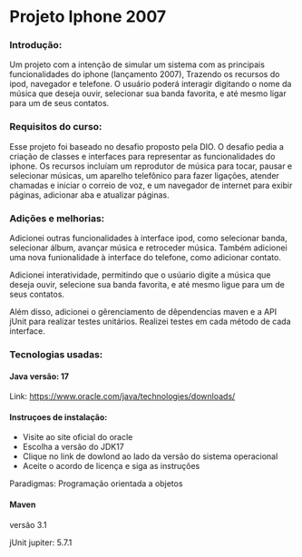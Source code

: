# Projeto Iphone 2007

### Introdução: 
Um projeto com a intenção de simular um sistema com as principais funcionalidades do iphone (lançamento 2007), Trazendo os recursos do ipod,
navegador e telefone. O usuário poderá interagir digitando o nome da música que deseja ouvir, selecionar sua banda favorita, e até mesmo ligar 
para um de seus contatos. 

### Requisitos do curso: 
Esse projeto foi baseado no desafio proposto pela DIO. O desafio pedia a criação de classes e interfaces para representar as funcionalidades
do iphone. Os recursos incluíam um reprodutor de música para tocar, pausar e selecionar músicas, um aparelho telefônico para fazer ligações, 
atender chamadas e iniciar o correio de voz, e um navegador de internet para exibir páginas, adicionar aba e atualizar páginas. 

### Adições e melhorias: 
Adicionei outras funcionalidades à interface ipod, como selecionar banda, selecionar álbum, avançar música e retroceder música.
Também adicionei uma nova funionalidade à interface do telefone, como adicionar contato.


Adicionei interatividade, permitindo que o usúario digite a música que deseja ouvir, selecione sua banda favorita, e até mesmo 
ligue para um de seus contatos. 

Além disso, adicionei o gêrenciamento de dêpendencias maven e a API jUnit para realizar testes unitários. Realizei testes em cada método
de cada interface. 

### Tecnologias usadas: 
#### Java versão: 17
Link: https://www.oracle.com/java/technologies/downloads/
#### Instruçoes de instalação: 
- Visite ao site oficial do oracle
- Escolha a versão do JDK17
- Clique no link de dowlond ao lado da versão do sistema operacional
- Aceite o acordo de licença e siga as instruções

Paradigmas: Programação orientada a objetos

 #### Maven
 versão 3.1
 
 
jUnit jupiter:  5.7.1

